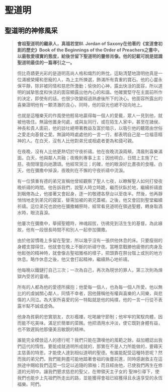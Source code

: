 聖道明
=========
聖道明的神修風采 
-------
>**會祖聖道明的繼承人，真福若堂Bl. Jordan of Saxony在他著的《宣道會初創的歷史》Book of the Beginnings of the Order of Preachers之書中，以最敬愛樸實的態度，給後世留下聖道明的靈修肖像。他的記載可說是認識聖道明最佳的一篇導引之一。**
>
>但比奇蹟更光彩的是道明高尚人格和熾烈的熱忱，這點清楚地證明他真是一位滿被榮耀和恩寵的人，為上主所揀選，飾滿所有貴重的寶石。他的心靈永保平靜，除非被同情和慈悲所激動；愉快的心神，露出快活的面容，所以道明的誠摯態度和快活的面容顯露出他內心的和諧。他確實堅守在主面前所作的決定，即使有的話，也很少改變經過熟慮後所下的決心。他面容所露出的喜樂證明他有一顆清澈的良心，同時，他的容光也總不投向地上。
>
>也就是這種樂天的作風使他輕易地贏得每一個人的愛戴，眾人一見到他，就被他吸住。無論他置身何處，或與友同行，或在陌生人家中，甚至在諸侯、神長和貴人面前，他的談吐總帶著教益及富於暗示，以吸引他的聽眾由世俗之愛走向基督之愛。無論時時處處他的一言一行，都表明自己是一位福音精神的人。在白天，沒有人比他對弟兄或相處者更為和藹可親。
>
>在夜晚，沒有人比他更熱切於守夜祈禱。他在夜晚流淚兩頰，清晨則喜樂滿面。白天，他與鄰人共融；夜晚則專事上主；因他明白，日間上主施了仁慈，夜間理當向祂讚頌。他經常哭泣；的確，他的眼淚好比晝夜的食糧。白天，他在彌撒中掉淚，夜晚則在不懈的守夜祈禱中流淚。
>
>有一位慎重有德的弟兄宣稱他曾經觀察了聖人七夜，以瞭解聖人如何打發夜晚祈禱的時間。他告訴我們，說聖人時立時跪，繼而伏臥於地，繼續祈禱直到睏倦為止，他接著又會起身，逐一的敬禮各祭台以至夜半。然後，他再靜悄悄地走到弟兄的寢室，替需加被的弟兄蓋被。之後，他又會回到聖堂繼續祈禱。這位弟兄也說他在彌撒輔祭時，經常看見道明在領過聖體，轉身取酒水時，眼流喜淚。
>
>他屢次在彌撒中，舉揚聖體時，神魂超拔，彷彿見到活生生的基督。為此緣故，他有一段很長時間不和別人一起參加彌撒。
>
>由於他習慣晚上多留在聖堂，所以幾乎沒有一張供他休息的床。只要瘦弱的身體支撐得住，他就會在晚上不斷的祈禱守夜。當睡意戰勝他疲倦的肉身及他鬆弛的精神時，就會像古聖祖雅格的樣子，把頭靠在祭台階上或別的地方休息。略作休息之後，他又會打起精神，繼續熱心地祈禱。
>
>他每晚以鐵鏈打自己三次；一次為自己，再次為現世的罪人，第三次則為煉獄內受苦的靈魂。
>
>所有的人都為他的愛德所擁抱；他愛每一個人，也為每一個人所愛。他以無比的的虔誠關心鄰人，同情不幸者，因他聲稱他有權與喜樂的人同樂，與悲傷的人同泣。為大家所喜愛的另一特點就是他的純樸，他的一言一行從不表露半點不誠或虛偽。
>
>他身為貧窮的忠實朋友，衣衫襤褸，吃喝嚴守節制；他牢牢的駕馭肉體，因而能不吃美味，滿足於簡單的菜餚。他把酒用水沖淡，使它既對身體有益，也不致遲鈍他那優美且敏銳的精神。
>
>誰能完全模倣這人的德行呢？我們只能在讚嘆他的風範之餘，益加體認出我們這代的惰性。要能成就道明所成就的，那實在不是人力所能做的，要藉天主慈善的特恩，才能使人達到相似道明的聖德。有誰能配受這種特恩呢？然而我的弟兄們，我們能夠盡可能地踏著會祖的後塵前進，同時感謝救主在這旅途中賜給我們這麼一位足以追隨的領袖；而且經由他，已使我們再生在修道的光明中。讓我們懇求慈悲的聖父，在帶領天主子女的 聖神引導下，使我們也能步上先祖們所走出的路，並能獲得會祖已經獲得且永遠享受的永恆福樂。阿們。